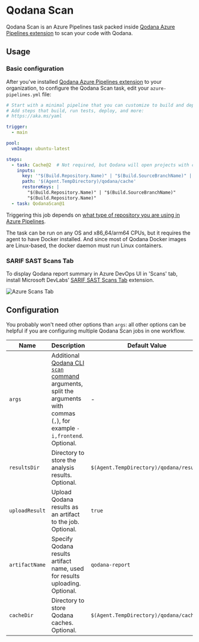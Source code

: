 [//]: # (title: Azure Pipelines)

# Qodana Scan

Qodana Scan is an Azure Pipelines task packed inside [Qodana Azure Pipelines extension](https://marketplace.visualstudio.com/items?itemName=JetBrains.qodana) to scan your code with Qodana.

## Usage

### Basic configuration

After you've installed [Qodana Azure Pipelines extension](https://marketplace.visualstudio.com/items?itemName=JetBrains.qodana) to your organization, to configure the Qodana Scan task, edit your `azure-pipelines.yml` file:

```yaml
# Start with a minimal pipeline that you can customize to build and deploy your code.
# Add steps that build, run tests, deploy, and more:
# https://aka.ms/yaml

trigger:
  - main

pool:
  vmImage: ubuntu-latest

steps:
  - task: Cache@2  # Not required, but Qodana will open projects with cache faster.
    inputs:
      key: '"$(Build.Repository.Name)" | "$(Build.SourceBranchName)" | "$(Build.SourceVersion)"'
      path: '$(Agent.TempDirectory)/qodana/cache'
      restoreKeys: |
        "$(Build.Repository.Name)" | "$(Build.SourceBranchName)"
        "$(Build.Repository.Name)"
  - task: QodanaScan@1
```

Triggering this job depends on [what type of repository you are using in Azure Pipelines](https://docs.microsoft.com/en-us/azure/devops/pipelines/build/triggers?view=azure-devops#classic-build-pipelines-and-yaml-pipelines).

The task can be run on any OS and x86_64/arm64 CPUs, but it requires the agent to have Docker installed. And since most of Qodana Docker images are Linux-based, the docker daemon must run Linux containers.

### SARIF SAST Scans Tab

To display Qodana report summary in Azure DevOps UI in 'Scans' tab, install Microsoft DevLabs’ [SARIF SAST Scans Tab](https://marketplace.visualstudio.com/items?itemName=sariftools.scans) extension.

![Azure Scans Tab](https://user-images.githubusercontent.com/13538286/160094802-df9b86b6-be53-45c1-a70c-8edfcde9412a.png)

## Configuration

You probably won't need other options than `args`: all other options can be helpful if you are configuring multiple Qodana Scan jobs in one workflow.

| Name           | Description                                                                                                                                                                 | Default Value                           |
|----------------|-----------------------------------------------------------------------------------------------------------------------------------------------------------------------------|-----------------------------------------|
| `args`         | Additional [Qodana CLI `scan` command](https://github.com/jetbrains/qodana-cli#scan) arguments, split the arguments with commas (`,`), for example `-i,frontend`. Optional. | -                                       |
| `resultsDir`   | Directory to store the analysis results. Optional.                                                                                                                          | `$(Agent.TempDirectory)/qodana/results` |
| `uploadResult` | Upload Qodana results as an artifact to the job. Optional.                                                                                                                  | `true`                                  |
| `artifactName` | Specify Qodana results artifact name, used for results uploading. Optional.                                                                                                 | `qodana-report`                         |
| `cacheDir`     | Directory to store Qodana caches. Optional.                                                                                                                                 | `$(Agent.TempDirectory)/qodana/cache`   |

[gh:qodana]: https://github.com/JetBrains/qodana-action/actions/workflows/code_scanning.yml
[youtrack]: https://youtrack.jetbrains.com/issues/QD
[youtrack-new-issue]: https://youtrack.jetbrains.com/newIssue?project=QD&c=Product%20Azure%20extension
[jb:confluence-on-gh]: https://confluence.jetbrains.com/display/ALL/JetBrains+on+GitHub
[jb:discussions]: https://jb.gg/qodana-discussions
[jb:twitter]: https://twitter.com/Qodana
[jb:docker]: https://hub.docker.com/r/jetbrains/qodana